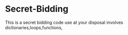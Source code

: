 # Secret-Bidding


This is a secret bidding code use at your disposal
involves dictionaries,loops,functions,
